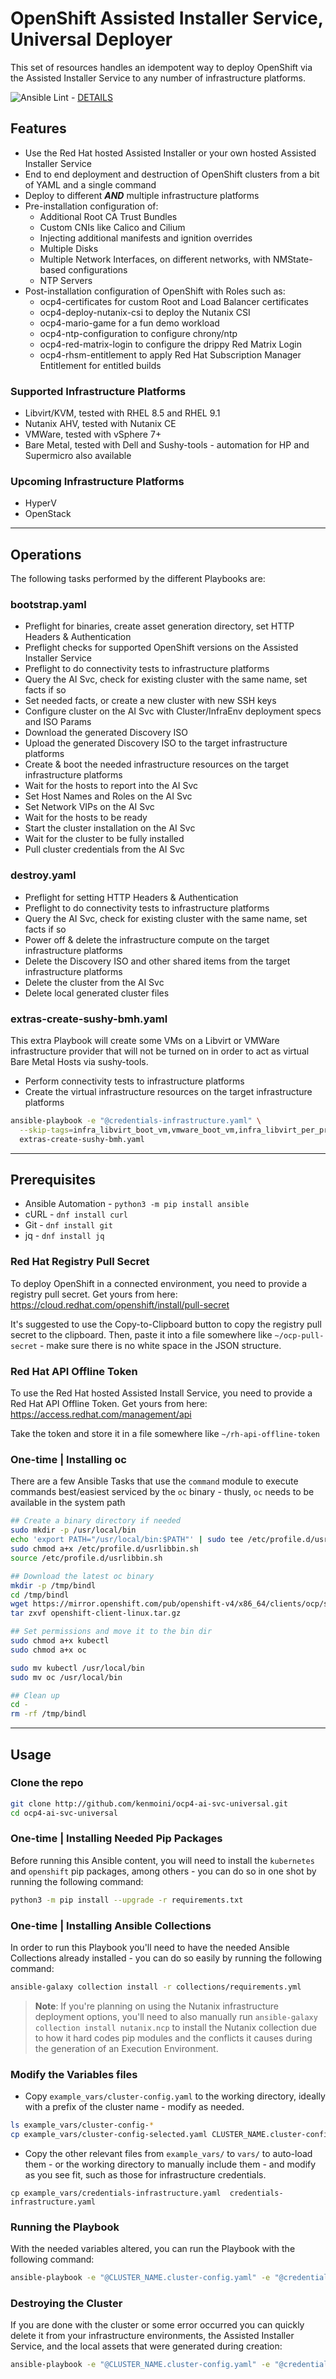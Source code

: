 # OpenShift Assisted Installer Service, Universal Deployer

This set of resources handles an idempotent way to deploy OpenShift via the Assisted Installer Service to any number of infrastructure platforms.


![Ansible Lint](https://github.com/Red-Hat-SE-RTO/ocp4-ai-svc-universal/actions/workflows/ansible-lint.yml/badge.svg) - [DETAILS](https://github.com/Red-Hat-SE-RTO/ocp4-ai-svc-universal/actions/workflows/ansible-lint.yml)

## Features

- Use the Red Hat hosted Assisted Installer or your own hosted Assisted Installer Service
- End to end deployment and destruction of OpenShift clusters from a bit of YAML and a single command
- Deploy to different ***AND*** multiple infrastructure platforms
- Pre-installation configuration of:
  - Additional Root CA Trust Bundles
  - Custom CNIs like Calico and Cilium
  - Injecting additional manifests and ignition overrides
  - Multiple Disks
  - Multiple Network Interfaces, on different networks, with NMState-based configurations
  - NTP Servers
- Post-installation configuration of OpenShift with Roles such as:
  - ocp4-certificates for custom Root and Load Balancer certificates
  - ocp4-deploy-nutanix-csi to deploy the Nutanix CSI
  - ocp4-mario-game for a fun demo workload
  - ocp4-ntp-configuration to configure chrony/ntp
  - ocp4-red-matrix-login to configure the drippy Red Matrix Login
  - ocp4-rhsm-entitlement to apply Red Hat Subscription Manager Entitlement for entitled builds

### Supported Infrastructure Platforms

- Libvirt/KVM, tested with RHEL 8.5 and RHEL 9.1
- Nutanix AHV, tested with Nutanix CE
- VMWare, tested with vSphere 7+
- Bare Metal, tested with Dell and Sushy-tools - automation for HP and Supermicro also available

### Upcoming Infrastructure Platforms

- HyperV
- OpenStack

---

## Operations

The following tasks performed by the different Playbooks are:

### bootstrap.yaml

- Preflight for binaries, create asset generation directory, set HTTP Headers & Authentication
- Preflight checks for supported OpenShift versions on the Assisted Installer Service
- Preflight to do connectivity tests to infrastructure platforms
- Query the AI Svc, check for existing cluster with the same name, set facts if so
- Set needed facts, or create a new cluster with new SSH keys
- Configure cluster on the AI Svc with Cluster/InfraEnv deployment specs and ISO Params
- Download the generated Discovery ISO
- Upload the generated Discovery ISO to the target infrastructure platforms
- Create & boot the needed infrastructure resources on the target infrastructure platforms
- Wait for the hosts to report into the AI Svc
- Set Host Names and Roles on the AI Svc
- Set Network VIPs on the AI Svc
- Wait for the hosts to be ready
- Start the cluster installation on the AI Svc
- Wait for the cluster to be fully installed
- Pull cluster credentials from the AI Svc

### destroy.yaml

- Preflight for setting HTTP Headers & Authentication
- Preflight to do connectivity tests to infrastructure platforms
- Query the AI Svc, check for existing cluster with the same name, set facts if so
- Power off & delete the infrastructure compute on the target infrastructure platforms
- Delete the Discovery ISO and other shared items from the target infrastructure platforms
- Delete the cluster from the AI Svc
- Delete local generated cluster files

### extras-create-sushy-bmh.yaml

This extra Playbook will create some VMs on a Libvirt or VMWare infrastructure provider that will not be turned on in order to act as virtual Bare Metal Hosts via sushy-tools.

- Perform connectivity tests to infrastructure platforms
- Create the virtual infrastructure resources on the target infrastructure platforms

```bash
ansible-playbook -e "@credentials-infrastructure.yaml" \
  --skip-tags=infra_libvirt_boot_vm,vmware_boot_vm,infra_libvirt_per_provider_setup,vmware_upload_iso \
  extras-create-sushy-bmh.yaml
```

---

## Prerequisites

- Ansible Automation - `python3 -m pip install ansible`
- cURL - `dnf install curl`
- Git - `dnf install git`
- jq - `dnf install jq`

### Red Hat Registry Pull Secret

To deploy OpenShift in a connected environment, you need to provide a registry pull secret.  Get yours from here: https://cloud.redhat.com/openshift/install/pull-secret

It's suggested to use the Copy-to-Clipboard button to copy the registry pull secret to the clipboard.  Then, paste it into a file somewhere like `~/ocp-pull-secret` - make sure there is no white space in the JSON structure.

### Red Hat API Offline Token

To use the Red Hat hosted Assisted Install Service, you need to provide a Red Hat API Offline Token.  Get yours from here: https://access.redhat.com/management/api

Take the token and store it in a file somewhere like `~/rh-api-offline-token`

### One-time | Installing oc

There are a few Ansible Tasks that use the `command` module to execute commands best/easiest serviced by the `oc` binary - thusly, `oc` needs to be available in the system path

```bash
## Create a binary directory if needed
sudo mkdir -p /usr/local/bin
echo 'export PATH="/usr/local/bin:$PATH"' | sudo tee /etc/profile.d/usrlibbin.sh
sudo chmod a+x /etc/profile.d/usrlibbin.sh
source /etc/profile.d/usrlibbin.sh

## Download the latest oc binary
mkdir -p /tmp/bindl
cd /tmp/bindl
wget https://mirror.openshift.com/pub/openshift-v4/x86_64/clients/ocp/stable/openshift-client-linux.tar.gz
tar zxvf openshift-client-linux.tar.gz

## Set permissions and move it to the bin dir
sudo chmod a+x kubectl
sudo chmod a+x oc

sudo mv kubectl /usr/local/bin
sudo mv oc /usr/local/bin

## Clean up
cd -
rm -rf /tmp/bindl
```

---

## Usage

### Clone the repo

```bash
git clone http://github.com/kenmoini/ocp4-ai-svc-universal.git
cd ocp4-ai-svc-universal
```
### One-time | Installing Needed Pip Packages

Before running this Ansible content, you will need to install the `kubernetes` and `openshift` pip packages, among others - you can do so in one shot by running the following command:

```bash
python3 -m pip install --upgrade -r requirements.txt
```

### One-time | Installing Ansible Collections

In order to run this Playbook you'll need to have the needed Ansible Collections already installed - you can do so easily by running the following command:

```bash
ansible-galaxy collection install -r collections/requirements.yml
```

> **Note**: If you're planning on using the Nutanix infrastructure deployment options, you'll need to also manually run `ansible-galaxy collection install nutanix.ncp` to install the Nutanix collection due to how it hard codes pip modules and the conflicts it causes during the generation of an Execution Environment.

### Modify the Variables files

- Copy `example_vars/cluster-config.yaml` to the working directory, ideally with a prefix of the cluster name - modify as needed.

```bash
ls example_vars/cluster-config-*
cp example_vars/cluster-config-selected.yaml CLUSTER_NAME.cluster-config.yaml
```

- Copy the other relevant files from `example_vars/` to `vars/` to auto-load them - or the working directory to manually include them - and modify as you see fit, such as those for infrastructure credentials.
```
cp example_vars/credentials-infrastructure.yaml  credentials-infrastructure.yaml
```

### Running the Playbook

With the needed variables altered, you can run the Playbook with the following command:

```bash
ansible-playbook -e "@CLUSTER_NAME.cluster-config.yaml" -e "@credentials-infrastructure.yaml" bootstrap.yaml
```

### Destroying the Cluster

If you are done with the cluster or some error occurred you can quickly delete it from your infrastructure environments, the Assisted Installer Service, and the local assets that were generated during creation:

```bash
ansible-playbook -e "@CLUSTER_NAME.cluster-config.yaml" -e "@credentials-infrastructure.yaml" destroy.yaml
```
